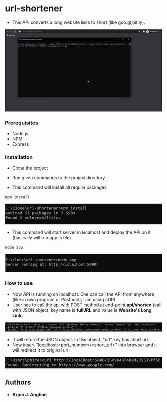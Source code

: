 # url-shortener

- This API converts a long website links to short (like goo.gl,bit.ly).

<img src="https://github.com/niravpansuriya/url-shortener/blob/master/Gif.gif"/>

### Prerequisites

- Node.js
- NPM
- Express


### Installation

- Clone the project
- Run given commands to the project directory

- This command will install all require packages
```
npm install
```
<p align="center">
  <img src="https://github.com/niravpansuriya/url-shortener/blob/master/npm_install.JPG" title="npm_install_command">
</p>

- This command will start server in localhost and deploy the API on it (basically will run app.js file).
```
node app
```
<p align="center">
  <img src="https://github.com/niravpansuriya/url-shortener/blob/master/node_app.JPG" title="npm_install_command">
</p>


### How to use

- Now API is running on localhost. One can call the API from anywhere (like in own program or Postman), I am using cURL.
- User has to call the api with POST method at end-point **api/shorten** (call with JSON object, key name is **fullURL** and value is **Website's Long Link**)
<p align="center">
  <img src="https://github.com/niravpansuriya/url-shortener/blob/master/post.JPG" title="npm_install_command">
</p>

- It will return the JSON object. In this object, "url" key has short url.
- Now insert "localhost:<port_number>/<short_url>" into browser and it will redirect it to original url.
<p align="center">
  <img src="https://github.com/niravpansuriya/url-shortener/blob/master/get.JPG" title="npm_install_command">
</p>
 

## Authors

* **Arjun J. Anghan** 
